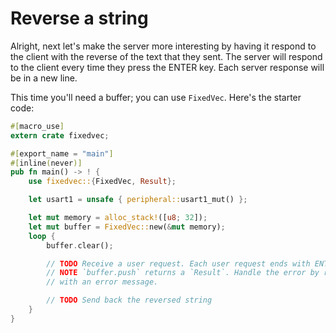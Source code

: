 # Reverse a string

Alright, next let's make the server more interesting by having it respond to the
client with the reverse of the text that they sent. The server will respond to
the client every time they press the ENTER key. Each server response will be
in a new line.

This time you'll need a buffer; you can use `FixedVec`. Here's the starter code:

``` rust
#[macro_use]
extern crate fixedvec;

#[export_name = "main"]
#[inline(never)]
pub fn main() -> ! {
    use fixedvec::{FixedVec, Result};

    let usart1 = unsafe { peripheral::usart1_mut() };

    let mut memory = alloc_stack!([u8; 32]);
    let mut buffer = FixedVec::new(&mut memory);
    loop {
        buffer.clear();

        // TODO Receive a user request. Each user request ends with ENTER
        // NOTE `buffer.push` returns a `Result`. Handle the error by responding
        // with an error message.

        // TODO Send back the reversed string
    }
}
```
